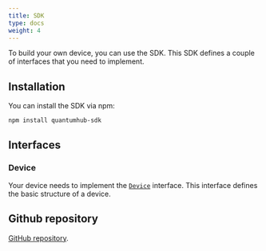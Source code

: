 ```yaml
---
title: SDK
type: docs
weight: 4
---
```


To build your own device, you can use the SDK. This SDK defines a couple of interfaces that you need to implement.

## Installation

You can install the SDK via npm:
```bash
npm install quantumhub-sdk
```

## Interfaces

### Device
Your device needs to implement the [`Device`](/docs/development/sdk/device/) interface. This interface defines the basic structure of a device.

## Github repository

[GitHub repository](https://github.com/sorted-bits/quantumhub-sdk).

